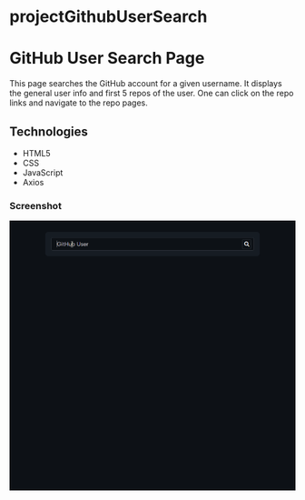 # projectGithubUserSearch
<h1>GitHub User Search Page</h1>
<p>This page searches the GitHub account for a given username. It displays the general user info and first 5 repos of the user. One can click on the repo links and navigate to the repo pages.</p>
<h2>Technologies</h2>
<ul>
    <li>HTML5</li>
    <li>CSS</li>
    <li>JavaScript</li>
    <li>Axios</li>
</ul>
<h3>Screenshot</h3>

![](screenRecording.gif)

